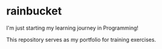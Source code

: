 # rainbucket

I'm just starting my learning journey in Programming! 

This repository serves as my portfolio for training exercises.
